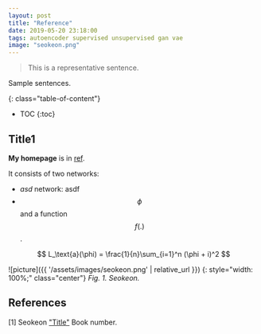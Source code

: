 ```yaml
---
layout: post
title: "Reference"
date: 2019-05-20 23:18:00
tags: autoencoder supervised unsupervised gan vae 
image: "seokeon.png"
---
```


> This is a representative sentence.

<!--more-->

Sample sentences.

{: class="table-of-content"}
* TOC
{:toc}

## Title1

**My homepage** is in [ref](https://bismex.github.io/).

It consists of two networks:
- *asd* network: asdf
- $$\phi$$ and a function $$f(.)$$. 

$$
L_\text{a}(\phi) = \frac{1}{n}\sum_{i=1}^n (\phi + i)^2
$$

![picture]({{ '/assets/images/seokeon.png' | relative_url }})
{: style="width: 100%;" class="center"}
*Fig. 1. Seokeon.*

## References

[1] Seokeon ["Title"](https://bismex.github.io/) Book number.

